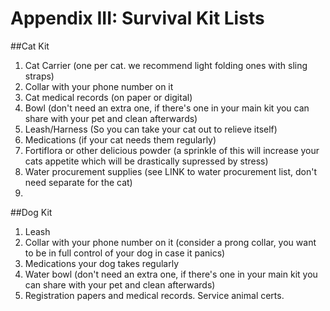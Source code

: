 # Appendix III: Survival Kit Lists

##Cat Kit

1. Cat Carrier (one per cat. we recommend light folding ones with sling straps)
2. Collar with your phone number on it
3. Cat medical records (on paper or digital)
4. Bowl (don't need an extra one, if there's one in your main kit you can share with your pet and clean afterwards)
5. Leash/Harness (So you can take your cat out to relieve itself)
6. Medications (if your cat needs them regularly)
7. Fortiflora or other delicious powder (a sprinkle of this will increase your cats appetite which will be drastically supressed by stress)
8. Water procurement supplies (see LINK to water procurement list, don't need separate for the cat)
9.

##Dog Kit

1. Leash
2. Collar with your phone number on it (consider a prong collar, you want to be in full control of your dog in case it panics)
3. Medications your dog takes regularly
4. Water bowl (don't need an extra one, if there's one in your main kit you can share with your pet and clean afterwards)
5. Registration papers and medical records. Service animal certs.


